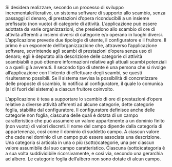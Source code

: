 Si desidera realizzare, secondo un processo di sviluppo incrementale/iterativo, un sistema software di supporto allo scambio, senza passaggi di denaro, di prestazioni d’opera riconducibili a un insieme prefissato (non vuoto) di categorie di attività. L’applicazione può essere adottata da varie organizzazioni, che presiedono allo scambio di ore di attività afferenti a insiemi diversi di categorie e/o operano in luoghi diversi.
L’applicazione prevede due tipologie di utente, il configuratore e il fruitore. Il primo è un esponente dell’organizzazione che, attraverso l’applicazione software, sovrintende agli scambi di prestazioni d’opera senza uso di denaro; egli è deputato alla descrizione delle categorie di attività scambiabili e può ottenere informazioni relative agli attuali scambi potenziali o a quelli già avvenuti. Il secondo tipo di utente è una persona che si rivolge all’applicazione con l’intento di effettuare degli scambi, se questi risulteranno possibili. Se il sistema ravvisa la possibilità di concretizzare delle proposte di scambio, lo notifica al configuratore, il quale lo comunica (al di fuori del sistema) a ciascun fruitore coinvolto.

L’applicazione è tesa a supportare lo scambio di ore di prestazioni d’opera relative a diverse attività afferenti ad alcune categorie, dette categorie foglia, stabilite dal configuratore.
Il configuratore definisce anche delle categorie non foglia, ciascuna delle quali è dotata di un campo caratteristico che può assumere un valore appartenente a un dominio finito (non vuoto) di valori discreti. Il nome del campo dipende dalla categoria di appartenenza, così come il dominio di suddetto campo. A ciascun valore che cade nel dominio di un campo può essere associata una descrizione. Una categoria si articola in una o più (sotto)categorie, una per ciascun valore assumibile dal suo campo caratteristico. Ciascuna (sotto)categoria è a sua volta suddividibile ricorsivamente, e così via, secondo una gerarchia ad albero. Le categorie foglia dell’albero non sono dotate di alcun campo.
